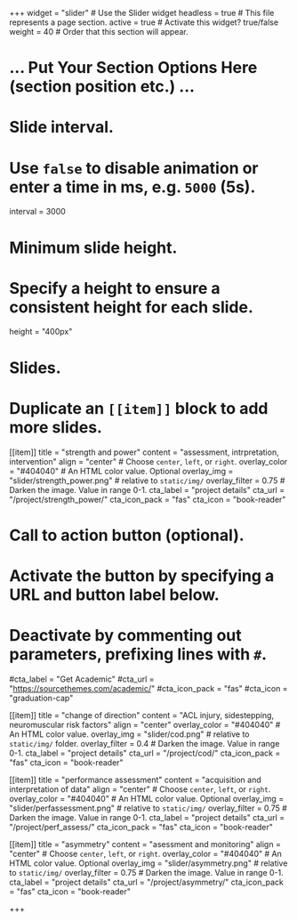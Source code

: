 +++
widget = "slider"  # Use the Slider widget
headless = true  # This file represents a page section.
active = true  # Activate this widget? true/false
weight = 40  # Order that this section will appear.

# ... Put Your Section Options Here (section position etc.) ...

# Slide interval.
# Use `false` to disable animation or enter a time in ms, e.g. `5000` (5s).
interval = 3000

# Minimum slide height.
# Specify a height to ensure a consistent height for each slide.
height = "400px"

# Slides.
# Duplicate an `[[item]]` block to add more slides.
[[item]]
  title = "strength and power"
  content = "assessment, intrpretation, intervention"
  align = "center"  # Choose `center`, `left`, or `right`.
  overlay_color = "#404040"  # An HTML color value. Optional
  overlay_img = "slider/strength_power.png"  # relative to `static/img/`
  overlay_filter = 0.75  # Darken the image. Value in range 0-1.
  cta_label = "project details"
  cta_url = "/project/strength_power/"
  cta_icon_pack = "fas"
  cta_icon = "book-reader"

  # Call to action button (optional).
  #   Activate the button by specifying a URL and button label below.
  #   Deactivate by commenting out parameters, prefixing lines with `#`.
  #cta_label = "Get Academic"
  #cta_url = "https://sourcethemes.com/academic/"
  #cta_icon_pack = "fas"
  #cta_icon = "graduation-cap"

[[item]]
  title = "change of direction"
  content = "ACL injury, sidestepping, neuromuscular risk factors"
  align = "center"
  overlay_color = "#404040"  # An HTML color value.
  overlay_img = "slider/cod.png"  # relative to `static/img/` folder.
  overlay_filter = 0.4  # Darken the image. Value in range 0-1.
  cta_label = "project details"
  cta_url = "/project/cod/"
  cta_icon_pack = "fas"
  cta_icon = "book-reader" 
  

[[item]]
  title = "performance assessment"
  content = "acquisition and interpretation of data"
  align = "center"  # Choose `center`, `left`, or `right`.
  overlay_color = "#404040"  # An HTML color value. Optional
  overlay_img = "slider/perfassessment.png"  # relative to `static/img/`
  overlay_filter = 0.75  # Darken the image. Value in range 0-1.
  cta_label = "project details"
  cta_url = "/project/perf_assess/"
  cta_icon_pack = "fas"
  cta_icon = "book-reader"


[[item]]
  title = "asymmetry"
  content = "asessment and monitoring"
  align = "center"  # Choose `center`, `left`, or `right`.
  overlay_color = "#404040"  # An HTML color value. Optional
  overlay_img = "slider/asymmetry.png"  # relative to `static/img/`
  overlay_filter = 0.75  # Darken the image. Value in range 0-1.
  cta_label = "project details"
  cta_url = "/project/asymmetry/"
  cta_icon_pack = "fas"
  cta_icon = "book-reader"  

+++
